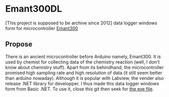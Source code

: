 # Emant300DL
 [This project is supposed to be archive since 2012] data logger windows form for microcontroller [Emant300](http://emant.com/251004.page)
## Propose
There is an ancient microcontroller before Arduino namely, Emant300. It is used by chemist for collecting data of the chemistry reaction (well, I don't know about chemistry stuff). Apart from its behindhand, the microcontroller promised high sampling rate and high resolution of data (it still seem better than arduino nowaday). Although it is popular with Labview, the vender also release .NET library for developper. I thus made this data logger windows form from Basic .NET. To use it, close this git then seek for [the exe file](./emanttest/bin/Debug/emanttest.exe).
